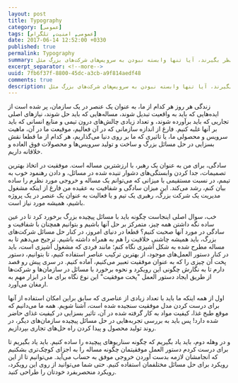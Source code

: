 ```yaml
---
layout: post
title: Typography
category: [عمومی]
tags: [عمومی, امنیت, تلگرام]
date: 2017-06-14 12:52:00 +0330
published: true
permalink: Typography
summary: انتخاب یک پیام رسان امن و مناسب همیشه برای عده‌ای جز دغدغه‌هاست و معمولا افراد نمی‌دانند که برای انتخاب این سرویس چه مواردی را باید در نظر بگیرند، آیا تنها وابسته نبودن به سرویس‌های شرکت‌های بزرگ مثل Facebook و Google کافی است؟ آیا opensource بودن نرم افزاری که قصد استفاده از آن را داریم متضمن امنیت آن سرویس خواهد شد؟ در این مجموعه قصد داریم تا با هم بررسی کنیم که چگونه می‌توانیم یک سرویس پیام رسان خوب و امن و مناسب برای نیازهای خودمان را پیدا کنیم؟
excerpt_separator: <!--more--> 
uuid: 7fb6f37f-8800-45dc-a3cb-a9f814aedf48
comments: true
description: انتخاب یک پیام رسان امن و مناسب همیشه برای عده‌ای جز دغدغه‌هاست و معمولا افراد نمی‌دانند که برای انتخاب این سرویس چه مواردی را باید در نظر بگیرند، آیا تنها وابسته نبودن به سرویس‌های شرکت‌های بزرگ مثل Facebook و Google کافی است؟ آیا opensource بودن نرم افزاری که قصد استفاده از آن را داریم متضمن امنیت آن سرویس خواهد شد؟ در این مجموعه قصد داریم تا با هم بررسی کنیم که چگونه می‌توانیم یک سرویس پیام رسان خوب و امن و مناسب برای نیازهای خودمان را پیدا کنیم؟
---
```

زندگی هر روز هر کدام از ما، به عنوان یک عنصر در یک سازمان، پر شده است از ایده‌هایی که باید به واقعیت تبدیل شوند، مساله‌هایی که باید حل شوند، نیازهای اصلی تجاریی که باید برآورده شوند، و تعداد زیادی چالش‌های درون تیمی و منابع انسانی که باید بر آنها غلبه کنیم. فارغ از اندازه سازمانی که در آن فعالیم، موقیعت ما در آن، ماهیت سرویس و محصولی ما، یا تاثیری که ما بر روی دنیا می‌گذاریم، هر کدام از ما قطعا نقش بسزایی در حل مسائل بزرگ و ساخت و تولید سرویس‌ها و محصولات فوق العاده و خلاقانه داریم.

سادگی، برای من به عنوان یک رهبر، با ارزش‍ترین مساله است. موفقیت در اتخاذ بهترین تصمیمات، جدا کردن وابستگی‌های دشوار تنیده شده در مسائل، و دادن رهنمود خوب به تیمم، در نسبت مستقیمی با میزانی که می‌توانم یک مساله و خروجی مورد نظرم را ساده بیان کنم، رشد می‌کند. این میزان سادگی و شفافیت به عقیده من فارغ از اینکه مشغول مدیریت یک شرکت بزرگ، رهبری یک تیم و یا فعالیت به عنوان یک عنصر در یک پروژه باشیم، همیشه مورد نیاز است.

خب، سوال اصلی اینجاست چگونه باید با مسائل پیچیده بزرگ برخورد کرد تا در عین ساده نگه داشتن همه چیز، متمرکز بر حل آنها باشیم و بتوانیم همچنان با شفافیت و سادگی در مورد آنها صحبت کنیم؟ قطعا در دنیای امروز، در کنار حل مسائل شرکت‌های بزرگ، باید همیشه چاشنی خلاقیت را هم به همراه داشته باشیم. ترجیح می‌دهم تا به مساله مطرح شده به شکل آشپزی نگاه کنم؛ مانند فردی که مشغول آشپزی است، باید در کنار دستور العمل‌های موجود، از بهترین ترکیب عناصر استفاده کنیم، تا بتوانیم، دستور پخت آن چیزی را که به عنوان موفقیت تعبیر می‌کنیم، آماده کنیم. در سری پیش رو قصد دارم تا به نگارش چگونی این رویکرد و نحوه برخورد با مسائل در سازمان‌ها و شرکت‌ها از طریق ایجاد دستور العمل &quot;پخت موفقیت&quot; این نوع نگاه برای ما در ابزار مهم به ارمغان می‌آورد.

اول از همه اینکه ما باید با تعداد زیادی از عناصری که سابق براین امکان استفاده از آنها برای درست کردن مدل موفقیت سنجیده شده است، آشنا شویم. همه ما می‌دانیم که موقع طبخ غذا، کیفیت مواد به کار گرفته شده در آن، تاثیر بسزایی در کیفیت غذای حاضر شده دارد! پس باید به بررسی تجربه‌هایی در حل مسائل پیچیده سازمان‌های دیگر، در روند تولید محصول و پیدا کردن راه حل‌های تجاری بپردازیم.

و در وهله دوم، باید یاد بگیریم که چگونه سناریوهای پیچیده را ساده کنیم. باید یاد بگیریم تا برای درست کردم دستور العمل موفقیتمان چگونه مساله را به اجزای کوچک‌تری بشکنیم که انجامشان لازمه بدست آوردن خروجی موفق به حساب می‌آید. می‌توانیم تا از این رویکرد برای حل مسائل مختلفمان استفاده کنیم. حتی شما می‌توانید از روی این رویکرد، رویکرد منحصربفرد خودتان را طراحی کنید.
